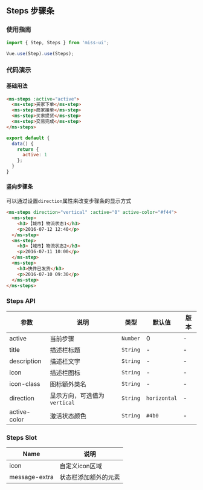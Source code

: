 ## Steps 步骤条

### 使用指南
``` javascript
import { Step, Steps } from 'miss-ui';

Vue.use(Step).use(Steps);
```

### 代码演示

#### 基础用法

```html
<ms-steps :active="active">
  <ms-step>买家下单</ms-step>
  <ms-step>商家接单</ms-step>
  <ms-step>买家提货</ms-step>
  <ms-step>交易完成</ms-step>
</ms-steps>
```

```javascript
export default {
  data() {
    return {
      active: 1
    };
  }
}
```

#### 竖向步骤条
可以通过设置`direction`属性来改变步骤条的显示方式

```html
<ms-steps direction="vertical" :active="0" active-color="#f44">
  <ms-step>
    <h3>【城市】物流状态1</h3>
    <p>2016-07-12 12:40</p>
  </ms-step>
  <ms-step>
    <h3>【城市】物流状态2</h3>
    <p>2016-07-11 10:00</p>
  </ms-step>
  <ms-step>
    <h3>快件已发货</h3>
    <p>2016-07-10 09:30</p>
  </ms-step>
</ms-steps>
```

### Steps API

| 参数 | 说明 | 类型 | 默认值 | 版本 |
|------|------|------|------|------|
| active | 当前步骤 | `Number` | 0 | - |
| title | 描述栏标题 | `String` | - | - |
| description | 描述栏文字 | `String` | - | - |
| icon | 描述栏图标 | `String` | - | - |
| icon-class | 图标额外类名 | `String` | - | - |
| direction | 显示方向，可选值为 `vertical` | `String` | `horizontal` | - |
| active-color | 激活状态颜色 | `String` | `#4b0` | - |

### Steps Slot

| Name | 说明 |
|------|------|
| icon | 自定义icon区域 |
| message-extra | 状态栏添加额外的元素 |
